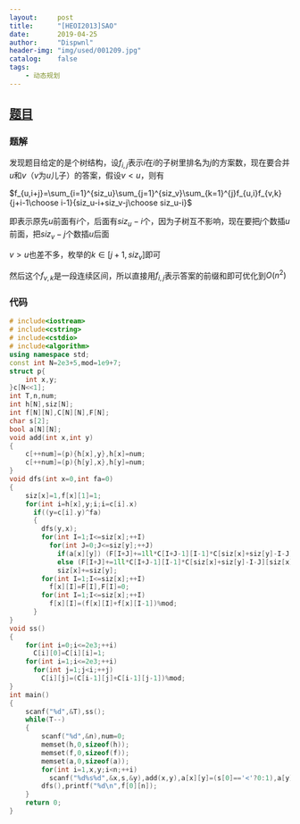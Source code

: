 ```yaml
---
layout:		post
title:		"[HEOI2013]SAO"
date:		2019-04-25
author:		"Dispwnl"
header-img:	"img/used/001209.jpg"
catalog:	false
tags:
    - 动态规划
---
```


## [题目](<https://www.luogu.org/problemnew/show/P4099>)

### 题解

发现题目给定的是个树结构，设$f_{i,j}$表示$i$在$i$的子树里排名为$j$的方案数，现在要合并$u$和$v$（$v$为$u$儿子）的答案，假设$v<u$，则有

$f_{u,i+j}=\sum_{i=1}^{siz_u}\sum_{j=1}^{siz_v}\sum_{k=1}^{j}f_{u,i}f_{v,k}{j+i-1\choose i-1}{siz_u-i+siz_v-j\choose siz_u-i}$

即表示原先$u$前面有$i$个，后面有$siz_u-i$个，因为子树互不影响，现在要把$j$个数插$u$前面，把$siz_v-j$个数插$u$后面

$v>u$也差不多，枚举的$k\in [j+1,siz_v]$即可

然后这个$f_{v,k}$是一段连续区间，所以直接用$f_{i,j}$表示答案的前缀和即可优化到$O(n^2)$

### 代码

```c++
# include<iostream>
# include<cstring>
# include<cstdio>
# include<algorithm>
using namespace std;
const int N=2e3+5,mod=1e9+7;
struct p{
	int x,y;
}c[N<<1];
int T,n,num;
int h[N],siz[N];
int f[N][N],C[N][N],F[N];
char s[2];
bool a[N][N];
void add(int x,int y)
{
	c[++num]=(p){h[x],y},h[x]=num;
	c[++num]=(p){h[y],x},h[y]=num;
}
void dfs(int x=0,int fa=0)
{
	siz[x]=1,f[x][1]=1;
	for(int i=h[x],y;i;i=c[i].x)
	  if((y=c[i].y)^fa)
	  {
	  	dfs(y,x);
	  	for(int I=1;I<=siz[x];++I)
	  	  for(int J=0;J<=siz[y];++J)
	  	    if(a[x][y]) (F[I+J]+=1ll*C[I+J-1][I-1]*C[siz[x]+siz[y]-I-J][siz[x]-I]%mod*(f[x][I]-f[x][I-1]+mod)%mod*f[y][J]%mod)%=mod;
	  	    else (F[I+J]+=1ll*C[I+J-1][I-1]*C[siz[x]+siz[y]-I-J][siz[x]-I]%mod*(f[x][I]-f[x][I-1]+mod)%mod*(f[y][siz[y]]-f[y][J]+mod)%mod)%=mod;
	  	    siz[x]+=siz[y];
	  	for(int I=1;I<=siz[x];++I)
	  	  f[x][I]=F[I],F[I]=0;
	  	for(int I=1;I<=siz[x];++I)
	  	  f[x][I]=(f[x][I]+f[x][I-1])%mod;
	  }
}
void ss()
{
	for(int i=0;i<=2e3;++i)
	  C[i][0]=C[i][i]=1;
	for(int i=1;i<=2e3;++i)
	  for(int j=1;j<i;++j)
	    C[i][j]=(C[i-1][j]+C[i-1][j-1])%mod;
}
int main()
{
	scanf("%d",&T),ss();
	while(T--)
	{
		scanf("%d",&n),num=0;
		memset(h,0,sizeof(h));
		memset(f,0,sizeof(f));
		memset(a,0,sizeof(a));
		for(int i=1,x,y;i<n;++i)
		  scanf("%d%s%d",&x,s,&y),add(x,y),a[x][y]=(s[0]=='<'?0:1),a[y][x]=!a[x][y];
		dfs(),printf("%d\n",f[0][n]);
	}
	return 0;
}
```

